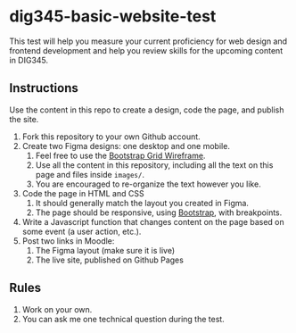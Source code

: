 # dig345-basic-website-test

This test will help you measure your current proficiency for web design and frontend development and help you review skills for the upcoming content in DIG345.


## Instructions

Use the content in this repo to create a design, code the page, and publish the site.

1. Fork this repository to your own Github account.
1. Create two Figma designs: one desktop and one mobile.
	1. Feel free to use the [Bootstrap Grid Wireframe](https://www.figma.com/file/DBSGHRfLtz9hBdOyqRuq9V/DIG-245-Bootstrap-Grid-Wireframe?node-id=1%3A2&t=WUfA9pTwIq8s8bHm-0).
	1. Use all the content in this repository, including all the text on this page and files inside `images/`.
	1. You are encouraged to re-organize the text however you like.
1. Code the page in HTML and CSS
	1. It should generally match the layout you created in Figma.
	1. The page should be responsive, using [Bootstrap](https://getbootstrap.com/), with breakpoints.
1. Write a Javascript function that changes content on the page based on some event (a user action, etc.).
1. Post two links in Moodle:
	1. The Figma layout (make sure it is live)
	1. The live site, published on Github Pages


## Rules

1. Work on your own.
1. You can ask me one technical question during the test.
